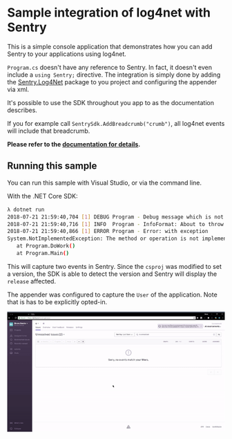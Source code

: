 # Sample integration of log4net with Sentry

This is a simple console application that demonstrates how you can add Sentry to your applications using log4net.

`Program.cs` doesn't have any reference to Sentry. In fact, it doesn't even include a `using Sentry;` directive.
The integration is simply done by adding the [Sentry.Log4Net](https://www.nuget.org/packages/Sentry.Log4Net) package to you project and configuring the appender via xml.

It's possible to use the SDK throughout you app to as the documentation describes.

If you for example call `SentrySdk.AddBreadcrumb("crumb")`, all log4net events will include that breadcrumb.

**Please refer to the [documentation for details](https://getsentry.github.io/sentry-dotnet/).**

## Running this sample

You can run this sample with Visual Studio, or via the command line.

With the .NET Core SDK:

```sh
λ dotnet run
2018-07-21 21:59:40,704 [1] DEBUG Program - Debug message which is not sent.
2018-07-21 21:59:40,716 [1] INFO  Program - InfoFormat: About to throw NotImplementedException type of exception.
2018-07-21 21:59:40,866 [1] ERROR Program - Error: with exception
System.NotImplementedException: The method or operation is not implemented.
   at Program.DoWork()
   at Program.Main()
```

This will capture two events in Sentry. Since the `csproj` was modified to set a version, the SDK is able to detect the version and Sentry will display the `release` affected.

The appender was configured to capture the `User` of the application. Note that is has to be explicitly opted-in.

![Sample event in Sentry](.assets/log4net-sample.gif)

